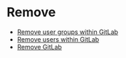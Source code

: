 # Remove

- [Remove user groups within GitLab](https://docs.developer.tech.gov.sg/docs/ship-hats-portal/manage-user-groups-and-users?id=remove-user-groups-from-a-project-tool)
- [Remove users within GitLab](https://docs.developer.tech.gov.sg/docs/ship-hats-portal/manage-users?id=remove-users)
- [Remove GitLab](https://docs.developer.tech.gov.sg/docs/ship-hats-portal/manage-tools)

